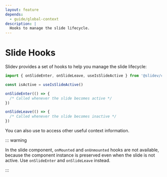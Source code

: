 ```yaml
---
layout: feature
depends:
  - guide/global-context
description: |
  Hooks to manage the slide lifecycle.
---
```


# Slide Hooks

Slidev provides a set of hooks to help you manage the slide lifecycle:

```ts
import { onSlideEnter, onSlideLeave, useIsSlideActive } from '@slidev/client'

const isActive = useIsSlideActive()

onSlideEnter(() => {
  /* Called whenever the slide becomes active */
})

onSlideLeave(() => {
  /* Called whenever the slide becomes inactive */
})
```

You can also use <LinkInline link="guide/global-context" /> to access other useful context information.

::: warning

In the slide component, `onMounted` and `onUnmounted` hooks are not available, because the component instance is preserved even when the slide is not active. Use `onSlideEnter` and `onSlideLeave` instead.

:::

